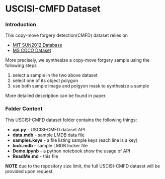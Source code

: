 # USCISI-CMFD Dataset

### Introduction
This copy-move forgery detection(CMFD) dataset relies on
- [MIT SUN2012 Database](https://groups.csail.mit.edu/vision/SUN/)
- [MS COCO Dataset](http://cocodataset.org/#home)

More precisely, we synthesize a copy-move forgery sample using the following steps

1. select a sample in the two above dataset
2. select one of its object polygon
3. use both sample image and polgyon mask to synthesize a sample

More detailed description can be found in paper. 

### Folder Content
This USCISI-CMFD dataset folder contains the following things:

* **api.py** - USCISI-CMFD dataset API
* **data.mdb** - sample LMDB data file
* **samples.keys** - a file listing sample keys (each line is a key)
* **lock.mdb** - sample LMDB locker file
* **Demo.ipynb** - a python notebook show the usage of API
* **ReadMe.md** - this file


**NOTE** due to the repository size limit, the full USCISI-CMFD dataset will be provided upon request.